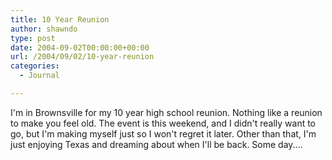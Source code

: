 ```yaml
---
title: 10 Year Reunion
author: shawndo
type: post
date: 2004-09-02T00:00:00+00:00
url: /2004/09/02/10-year-reunion
categories:
  - Journal

---
```

I'm in Brownsville for my 10 year high school reunion. Nothing like a reunion to make you feel old. The event is this weekend, and I didn't really want to go, but I'm making myself just so I won't regret it later. Other than that, I'm just enjoying Texas and dreaming about when I'll be back. Some day....